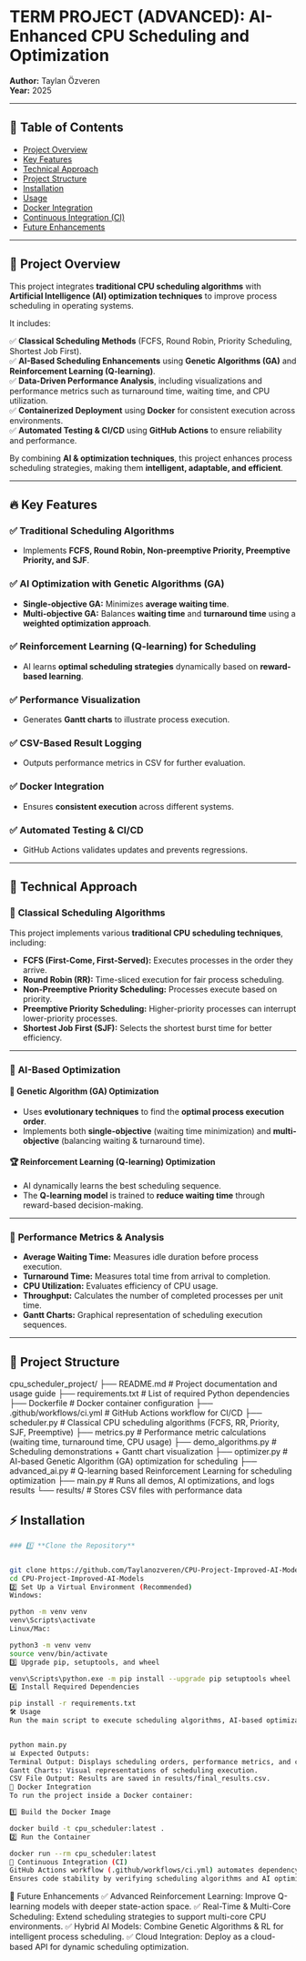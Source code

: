 # **TERM PROJECT (ADVANCED): AI-Enhanced CPU Scheduling and Optimization**  

**Author:** Taylan Özveren  
**Year:** 2025  

---

## 📌 Table of Contents  
- [Project Overview](#project-overview)  
- [Key Features](#key-features)  
- [Technical Approach](#technical-approach)  
- [Project Structure](#project-structure)  
- [Installation](#installation)  
- [Usage](#usage)  
- [Docker Integration](#docker-integration)  
- [Continuous Integration (CI)](#continuous-integration-ci)  
- [Future Enhancements](#future-enhancements)  

---

## 🚀 Project Overview  

This project integrates **traditional CPU scheduling algorithms** with **Artificial Intelligence (AI) optimization techniques** to improve process scheduling in operating systems.  

It includes:  

✅ **Classical Scheduling Methods** (FCFS, Round Robin, Priority Scheduling, Shortest Job First).  
✅ **AI-Based Scheduling Enhancements** using **Genetic Algorithms (GA)** and **Reinforcement Learning (Q-learning)**.  
✅ **Data-Driven Performance Analysis**, including visualizations and performance metrics such as turnaround time, waiting time, and CPU utilization.  
✅ **Containerized Deployment** using **Docker** for consistent execution across environments.  
✅ **Automated Testing & CI/CD** using **GitHub Actions** to ensure reliability and performance.  

By combining **AI & optimization techniques**, this project enhances process scheduling strategies, making them **intelligent, adaptable, and efficient**.  

---

## 🔥 Key Features  

### ✅ **Traditional Scheduling Algorithms**  
- Implements **FCFS, Round Robin, Non-preemptive Priority, Preemptive Priority, and SJF**.  

### ✅ **AI Optimization with Genetic Algorithms (GA)**  
- **Single-objective GA:** Minimizes **average waiting time**.  
- **Multi-objective GA:** Balances **waiting time** and **turnaround time** using a **weighted optimization approach**.  

### ✅ **Reinforcement Learning (Q-learning) for Scheduling**  
- AI learns **optimal scheduling strategies** dynamically based on **reward-based learning**.  

### ✅ **Performance Visualization**  
- Generates **Gantt charts** to illustrate process execution.  

### ✅ **CSV-Based Result Logging**  
- Outputs performance metrics in CSV for further evaluation.  

### ✅ **Docker Integration**  
- Ensures **consistent execution** across different systems.  

### ✅ **Automated Testing & CI/CD**  
- GitHub Actions validates updates and prevents regressions.  

---

## 🤖 Technical Approach  

### 🔹 **Classical Scheduling Algorithms**  
This project implements various **traditional CPU scheduling techniques**, including:  

- **FCFS (First-Come, First-Served):** Executes processes in the order they arrive.  
- **Round Robin (RR):** Time-sliced execution for fair process scheduling.  
- **Non-Preemptive Priority Scheduling:** Processes execute based on priority.  
- **Preemptive Priority Scheduling:** Higher-priority processes can interrupt lower-priority processes.  
- **Shortest Job First (SJF):** Selects the shortest burst time for better efficiency.  

---

### 🔹 **AI-Based Optimization**  

#### 🧬 **Genetic Algorithm (GA) Optimization**  
- Uses **evolutionary techniques** to find the **optimal process execution order**.  
- Implements both **single-objective** (waiting time minimization) and **multi-objective** (balancing waiting & turnaround time).  

#### 🏆 **Reinforcement Learning (Q-learning) Optimization**  
- AI dynamically learns the best scheduling sequence.  
- The **Q-learning model** is trained to **reduce waiting time** through reward-based decision-making.  

---

### 🔹 **Performance Metrics & Analysis**  
- **Average Waiting Time:** Measures idle duration before process execution.  
- **Turnaround Time:** Measures total time from arrival to completion.  
- **CPU Utilization:** Evaluates efficiency of CPU usage.  
- **Throughput:** Calculates the number of completed processes per unit time.  
- **Gantt Charts:** Graphical representation of scheduling execution sequences.  

---

## 📂 Project Structure  

cpu_scheduler_project/ ├── README.md # Project documentation and usage guide ├── requirements.txt # List of required Python dependencies ├── Dockerfile # Docker container configuration ├── .github/workflows/ci.yml # GitHub Actions workflow for CI/CD ├── scheduler.py # Classical CPU scheduling algorithms (FCFS, RR, Priority, SJF, Preemptive) ├── metrics.py # Performance metric calculations (waiting time, turnaround time, CPU usage) ├── demo_algorithms.py # Scheduling demonstrations + Gantt chart visualization ├── optimizer.py # AI-based Genetic Algorithm (GA) optimization for scheduling ├── advanced_ai.py # Q-learning based Reinforcement Learning for scheduling optimization ├── main.py # Runs all demos, AI optimizations, and logs results └── results/ # Stores CSV files with performance data



## ⚡ Installation  
```bash
### 1️⃣ **Clone the Repository**  


git clone https://github.com/Taylanozveren/CPU-Project-Improved-AI-Models.git
cd CPU-Project-Improved-AI-Models
2️⃣ Set Up a Virtual Environment (Recommended)
Windows:

python -m venv venv
venv\Scripts\activate
Linux/Mac:

python3 -m venv venv
source venv/bin/activate
3️⃣ Upgrade pip, setuptools, and wheel

venv\Scripts\python.exe -m pip install --upgrade pip setuptools wheel
4️⃣ Install Required Dependencies

pip install -r requirements.txt
🛠 Usage
Run the main script to execute scheduling algorithms, AI-based optimizations, and generate reports.


python main.py
📊 Expected Outputs:
Terminal Output: Displays scheduling orders, performance metrics, and comparisons.
Gantt Charts: Visual representations of scheduling execution.
CSV File Output: Results are saved in results/final_results.csv.
🐳 Docker Integration
To run the project inside a Docker container:

1️⃣ Build the Docker Image

docker build -t cpu_scheduler:latest .
2️⃣ Run the Container

docker run --rm cpu_scheduler:latest
🔄 Continuous Integration (CI)
GitHub Actions workflow (.github/workflows/ci.yml) automates dependency installation and testing on every push.
Ensures code stability by verifying scheduling algorithms and AI optimization models.
```


🚀 Future Enhancements
✅ Advanced Reinforcement Learning: Improve Q-learning models with deeper state-action space.
✅ Real-Time & Multi-Core Scheduling: Extend scheduling strategies to support multi-core CPU environments.
✅ Hybrid AI Models: Combine Genetic Algorithms & RL for intelligent process scheduling.
✅ Cloud Integration: Deploy as a cloud-based API for dynamic scheduling optimization.




